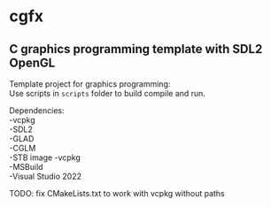 # cgfx
## C graphics programming template with SDL2 OpenGL  

Template project for graphics programming:  
Use scripts in `scripts` folder to build compile and run.  

Dependencies:  
-vcpkg  
-SDL2  
-GLAD  
-CGLM  
-STB image
-vcpkg  
-MSBuild  
-Visual Studio 2022  

TODO: fix CMakeLists.txt to work with vcpkg without paths  
